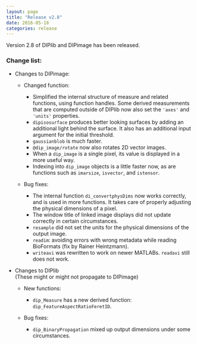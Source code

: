 ```yaml
---
layout: page
title: "Release v2.8"
date: 2016-05-18
categories: release
---
```


Version 2.8 of DIPlib and DIPimage has been released.

<h3>Change list:</h3>

- Changes to DIPimage:

    - Changed function:

        - Simplified the internal structure of measure and related functions, using function handles. Some derived measurements that are computed outside of DIPlib now also set the `'axes'` and `'units'` properties.
        - `dipisosurface` produces better looking surfaces by adding an additional light behind the surface. It also has an additional input argument for the initial threshold.
        - `gaussianblob` is much faster.
        - `@dip_image/rotate` now also rotates 2D vector images.
        - When a `dip_image` is a single pixel, its value is displayed in a more useful way.
        - Indexing into `dip_image` objects is a little faster now, as are functions such as `imarsize`, `isvector`, and `istensor`.

    - Bug fixes:

        - The internal function `di_convertphysDims` now works correctly, and is used in more functions. It takes care of properly adjusting the physical dimensions of a pixel.
        - The window title of linked image displays did not update correctly in certain circumstances.
        - `resample` did not set the units for the physical dimensions of the output image.
        - `readim`: avoiding errors with wrong metadata while reading BioFormats (fix by Rainer Heintzmann).
        - `writeavi` was rewritten to work on newer MATLABs. `readavi` still does not work.

- Changes to DIPlib  
(These might or might not propagate to DIPimage)

    - New functions:
    
        - `dip_Measure` has a new derived function: `dip_FeatureAspectRatioFeretID`.

    - Bug fixes:
    
        - `dip_BinaryPropagation` mixed up output dimensions under some circumstances.
